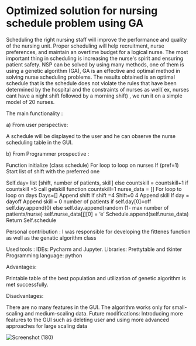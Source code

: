 # Optimized solution for nursing schedule problem using GA  

Scheduling the right nursing staff will improve the performance and quality of the nursing unit. 
Proper scheduling will help recruitment, nurse preferences, and maintain an overtime budget for a logical nurse.
The most important thing in scheduling is increasing the nurse's spirit and ensuring patient safety. 
NSP can be solved by using many methods, one of them is using a genetic algorithm (GA), GA is an effective and optimal method in solving nurse scheduling problems. The
results obtained is an optimal schedule that is the schedule does not violate the rules that have been determined by the hospital and the constraints of nurses as well( ex, nurses cant have a night shift followed by a morning shift) , we run it on a simple model of 20 nurses.  

The main functionality : 

 a) From user perspective:  
  
   A schedule will be displayed to the user and he can observe the
   nurse scheduling table in the GUI.
   
  b) From Programmer prospective :
   
   
  Function initialize (class schedule)
  For loop to loop on nurses
  If (pref=1)
  Start list of shift with the preferred one

 Self.day= list [shift, number of patients, skill]
 else
countskill = countskill+1
if countskill =5
call getskill function
 countskill=1
nurse_data = []
For loop to loop on days
Days=[]
Append shift
If shift =4
Shift=0
4
Append skill
If day = dayoff
Append skill = 0
number of patients
if self.day[0]=off
self.day.append(0)
else
self.day.append(random (1- max number of patients/nurse)
self.nurse_data[j][0] = ‘e’
Schedule.append(self.nurse_data)
Return
Self.schedule 

Personal contribution : 
I was responsible for developing the fittenes function as well as the genatic algorithm class  

Used tools : 
IDEs: Pycharm and Jupyter.
Libraries: Prettytable and tkinter
Programming language: python 

Advantages:

Printable table of the best population and utilization of genetic algorithm is
met successfully. 

Disadvantages:

There are no many features in the GUI. The algorithm works only for
small-scaling and medium-scaling data.
Future modifications:
Introducing more features to the GUI such as deleting user and using more
advanced approaches for large scaling data 


![Screenshot (180)](https://user-images.githubusercontent.com/71048834/208254841-adf14e37-8909-421d-9b62-78ca1d1ea5ff.png)





